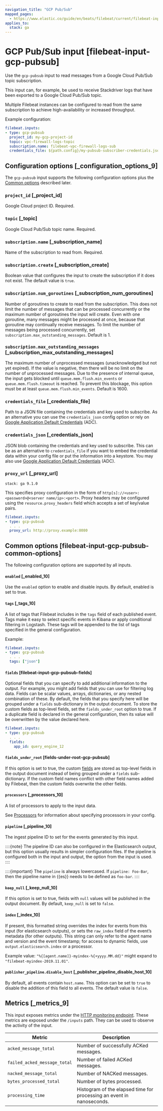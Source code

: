 ```yaml
---
navigation_title: "GCP Pub/Sub"
mapped_pages:
  - https://www.elastic.co/guide/en/beats/filebeat/current/filebeat-input-gcp-pubsub.html
applies_to:
  stack: ga
---
```


# GCP Pub/Sub input [filebeat-input-gcp-pubsub]


Use the `gcp-pubsub` input to read messages from a Google Cloud Pub/Sub topic subscription.

This input can, for example, be used to receive Stackdriver logs that have been exported to a Google Cloud Pub/Sub topic.

Multiple Filebeat instances can be configured to read from the same subscription to achieve high-availability or increased throughput.

Example configuration:

```yaml
filebeat.inputs:
- type: gcp-pubsub
  project_id: my-gcp-project-id
  topic: vpc-firewall-logs-topic
  subscription.name: filebeat-vpc-firewall-logs-sub
  credentials_file: ${path.config}/my-pubsub-subscriber-credentials.json
```

## Configuration options [_configuration_options_9]

The `gcp-pubsub` input supports the following configuration options plus the [Common options](#filebeat-input-gcp-pubsub-common-options) described later.


### `project_id` [_project_id]

Google Cloud project ID. Required.


### `topic` [_topic]

Google Cloud Pub/Sub topic name. Required.


### `subscription.name` [_subscription_name]

Name of the subscription to read from. Required.


### `subscription.create` [_subscription_create]

Boolean value that configures the input to create the subscription if it does not exist. The default value is `true`.


### `subscription.num_goroutines` [_subscription_num_goroutines]

Number of goroutines to create to read from the subscription. This does not limit the number of messages that can be processed concurrently or the maximum number of goroutines the input will create. Even with one goroutine, many messages might be processed at once, because that goroutine may continually receive messages. To limit the number of messages being processed concurrently, set `subscription.max_outstanding_messages`. Default is 1.


### `subscription.max_outstanding_messages` [_subscription_max_outstanding_messages]

The maximum number of unprocessed messages (unacknowledged but not yet expired). If the value is negative, then there will be no limit on the number of unprocessed messages. Due to the presence of internal queue, the input gets blocked until `queue.mem.flush.min_events` or `queue.mem.flush.timeout` is reached. To prevent this blockage, this option must be at least `queue.mem.flush.min_events`. Default is 1600.


### `credentials_file` [_credentials_file]

Path to a JSON file containing the credentials and key used to subscribe. As an alternative you can use the `credentials_json` config option or rely on [Google Application Default Credentials](https://cloud.google.com/docs/authentication/production) (ADC).


### `credentials_json` [_credentials_json]

JSON blob containing the credentials and key used to subscribe. This can be as an alternative to `credentials_file` if you want to embed the credential data within your config file or put the information into a keystore. You may also use [Google Application Default Credentials](https://cloud.google.com/docs/authentication/production) (ADC).


### `proxy_url` [_proxy_url]

```{applies_to}
stack: ga 9.1.0
```

This specifies proxy configuration in the form of `http[s]://<user>:<password>@<server name/ip>:<port>`. Proxy headers may be configured using the `resource.proxy_headers` field which accepts a set of key/value pairs.

```yaml
filebeat.inputs:
- type: gcp-pubsub
  . . .
  proxy_url: http://proxy.example:8080
```


## Common options [filebeat-input-gcp-pubsub-common-options]

The following configuration options are supported by all inputs.


#### `enabled` [_enabled_10]

Use the `enabled` option to enable and disable inputs. By default, enabled is set to true.


#### `tags` [_tags_10]

A list of tags that Filebeat includes in the `tags` field of each published event. Tags make it easy to select specific events in Kibana or apply conditional filtering in Logstash. These tags will be appended to the list of tags specified in the general configuration.

Example:

```yaml
filebeat.inputs:
- type: gcp-pubsub
  . . .
  tags: ["json"]
```


#### `fields` [filebeat-input-gcp-pubsub-fields]

Optional fields that you can specify to add additional information to the output. For example, you might add fields that you can use for filtering log data. Fields can be scalar values, arrays, dictionaries, or any nested combination of these. By default, the fields that you specify here will be grouped under a `fields` sub-dictionary in the output document. To store the custom fields as top-level fields, set the `fields_under_root` option to true. If a duplicate field is declared in the general configuration, then its value will be overwritten by the value declared here.

```yaml
filebeat.inputs:
- type: gcp-pubsub
  . . .
  fields:
    app_id: query_engine_12
```


#### `fields_under_root` [fields-under-root-gcp-pubsub]

If this option is set to true, the custom [fields](#filebeat-input-gcp-pubsub-fields) are stored as top-level fields in the output document instead of being grouped under a `fields` sub-dictionary. If the custom field names conflict with other field names added by Filebeat, then the custom fields overwrite the other fields.


#### `processors` [_processors_10]

A list of processors to apply to the input data.

See [Processors](/reference/filebeat/filtering-enhancing-data.md) for information about specifying processors in your config.


#### `pipeline` [_pipeline_10]

The ingest pipeline ID to set for the events generated by this input.

::::{note}
The pipeline ID can also be configured in the Elasticsearch output, but this option usually results in simpler configuration files. If the pipeline is configured both in the input and output, the option from the input is used.
::::


::::{important}
The `pipeline` is always lowercased. If `pipeline: Foo-Bar`, then the pipeline name in {{es}} needs to be defined as `foo-bar`.
::::



#### `keep_null` [_keep_null_10]

If this option is set to true, fields with `null` values will be published in the output document. By default, `keep_null` is set to `false`.


#### `index` [_index_10]

If present, this formatted string overrides the index for events from this input (for elasticsearch outputs), or sets the `raw_index` field of the event’s metadata (for other outputs). This string can only refer to the agent name and version and the event timestamp; for access to dynamic fields, use `output.elasticsearch.index` or a processor.

Example value: `"%{[agent.name]}-myindex-%{+yyyy.MM.dd}"` might expand to `"filebeat-myindex-2019.11.01"`.


#### `publisher_pipeline.disable_host` [_publisher_pipeline_disable_host_10]

By default, all events contain `host.name`. This option can be set to `true` to disable the addition of this field to all events. The default value is `false`.


## Metrics [_metrics_9]

This input exposes metrics under the [HTTP monitoring endpoint](/reference/filebeat/http-endpoint.md). These metrics are exposed under the `/inputs` path. They can be used to observe the activity of the input.

| Metric | Description |
| --- | --- |
| `acked_message_total` | Number of successfully ACKed messages. |
| `failed_acked_message_total` | Number of failed ACKed messages. |
| `nacked_message_total` | Number of NACKed messages. |
| `bytes_processed_total` | Number of bytes processed. |
| `processing_time` | Histogram of the elapsed time for processing an event in nanoseconds. |


